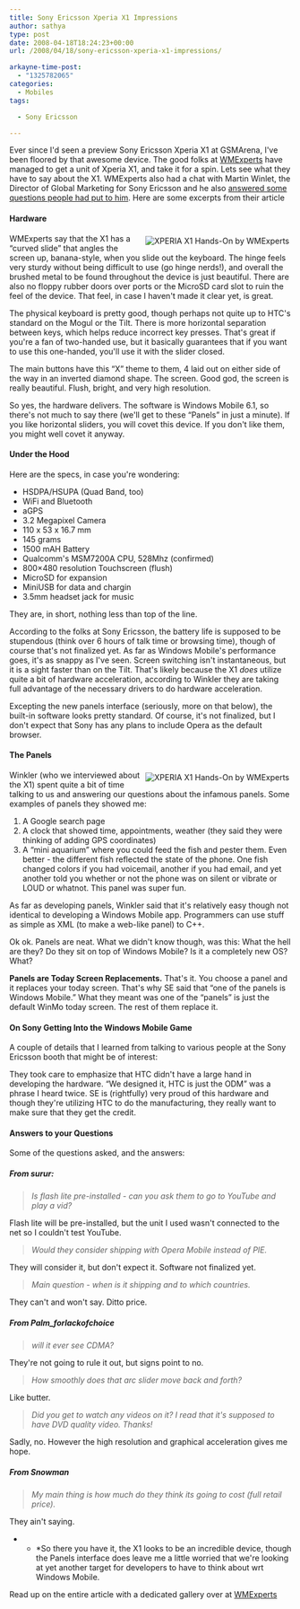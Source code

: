 ```yaml
---
title: Sony Ericsson Xperia X1 Impressions
author: sathya
type: post
date: 2008-04-18T18:24:23+00:00
url: /2008/04/18/sony-ericsson-xperia-x1-impressions/

arkayne-time-post:
  - "1325782065"
categories:
  - Mobiles
tags:

  - Sony Ericsson

---
```

Ever since I'd seen a preview Sony Ericsson Xperia X1 at GSMArena, I've been floored by that awesome device. The good folks at <a rel="nofollow" href="https://www.wmexperts.com" target="_blank">WMExperts</a> have managed to get a unit of Xperia X1, and take it for a spin. Lets see what they have to say about the X1. WMExperts also had a chat with Martin Winlet, the Director of Global Marketing for Sony Ericsson and he also <a rel="nofollow" href="https://www.wmexperts.com/what_do_you_want_to_know_about.html" target="_blank">answered some questions people had put to him</a>. Here are some excerpts from their article

<!--more-->

#### Hardware

[<img src="https://www.wmexperts.com/articleimages/2008/xperia-x1/xperia-x1-11-thumb.jpg" alt="XPERIA X1 Hands-On by WMExperts" hspace="4" vspace="4" align="right" />][1]

WMExperts say that the X1 has a “curved slide” that angles the screen up, banana-style, when you slide out the keyboard. The hinge feels very sturdy without being difficult to use (go hinge nerds!), and overall the brushed metal to be found throughout the device is just beautiful. There are also no floppy rubber doors over ports or the MicroSD card slot to ruin the feel of the device. That feel, in case I haven't made it clear yet, is great.



The physical keyboard is pretty good, though perhaps not quite up to HTC's standard on the Mogul or the Tilt. There is more horizontal separation between keys, which helps reduce incorrect key presses. That's great if you're a fan of two-handed use, but it basically guarantees that if you want to use this one-handed, you'll use it with the slider closed.

The main buttons have this “X” theme to them, 4 laid out on either side of the way in an inverted diamond shape. The screen. Good god, the screen is really beautiful. Flush, bright, and very high resolution.

So yes, the hardware delivers. The software is Windows Mobile 6.1, so there's not much to say there (we'll get to these “Panels” in just a minute). If you like horizontal sliders, you will covet this device. If you don't like them, you might well covet it anyway.

#### Under the Hood

Here are the specs, in case you're wondering:

  * HSDPA/HSUPA (Quad Band, too)
  * WiFi and Bluetooth
  * aGPS
  * 3.2 Megapixel Camera
  * 110 x 53 x 16.7 mm
  * 145 grams
  * 1500 mAH Battery
  * Qualcomm's MSM7200A CPU, 528Mhz (confirmed)
  * 800&#215;480 resolution Touchscreen (flush)
  * MicroSD for expansion
  * MiniUSB for data and chargin
  * 3.5mm headset jack for music

They are, in short, nothing less than top of the line.

According to the folks at Sony Ericsson, the battery life is supposed to be stupendous (think over 6 hours of talk time or browsing time), though of course that's not finalized yet. As far as Windows Mobile's performance goes, it's as snappy as I've seen. Screen switching isn't instantaneous, but it is a sight faster than on the Tilt. That's likely because the X1 _does_ utilize quite a bit of hardware acceleration, according to Winkler they are taking full advantage of the necessary drivers to do hardware acceleration.

Excepting the new panels interface (seriously, more on that below), the built-in software looks pretty standard. Of course, it's not finalized, but I don't expect that Sony has any plans to include Opera as the default browser.  


#### The Panels

[<img src="https://www.wmexperts.com/articleimages/2008/xperia-x1/xperia-x1-2-thumb.jpg" alt="XPERIA X1 Hands-On by WMExperts" hspace="4" vspace="4" align="right" />][2]

Winkler (who we interviewed about the X1) spent quite a bit of time talking to us and answering our questions about the infamous panels. Some examples of panels they showed me:

  1. A Google search page
  2. A clock that showed time, appointments, weather (they said they were thinking of adding GPS coordinates)
  3. A “mini aquarium” where you could feed the fish and pester them. Even better - the different fish reflected the state of the phone. One fish changed colors if you had voicemail, another if you had email, and yet another told you whether or not the phone was on silent or vibrate or LOUD or whatnot. This panel was super fun.

As far as developing panels, Winkler said that it's relatively easy though not identical to developing a Windows Mobile app. Programmers can use stuff as simple as XML (to make a web-like panel) to C++.

Ok ok. Panels are neat. What we didn't know though, was this: What the hell are they? Do they sit on top of Windows Mobile? Is it a completely new OS? What?

**Panels are Today Screen Replacements.** That's it. You choose a panel and it replaces your today screen. That's why SE said that “one of the panels is Windows Mobile.” What they meant was one of the “panels” is just the default WinMo today screen. The rest of them replace it.

#### On Sony Getting Into the Windows Mobile Game

A couple of details that I learned from talking to various people at the Sony Ericsson booth that might be of interest:

They took care to emphasize that HTC didn't have a large hand in developing the hardware. “We designed it, HTC is just the ODM” was a phrase I heard twice. SE is (rightfully) very proud of this hardware and though they're utilizing HTC to do the manufacturing, they really want to make sure that they get the credit.

#### Answers to your Questions

Some of the questions asked, and the answers:

##### From surur:

> _Is flash lite pre-installed - can you ask them to go to YouTube and play a vid?_

Flash lite will be pre-installed, but the unit I used wasn't connected to the net so I couldn't test YouTube.

> _Would they consider shipping with Opera Mobile instead of PIE._

They will consider it, but don't expect it. Software not finalized yet.

> _Main question - when is it shipping and to which countries._

They can't and won't say. Ditto price.

##### From Palm_forlackofchoice

> _will it ever see CDMA?_

They're not going to rule it out, but signs point to no.

> _How smoothly does that arc slider move back and forth?_

Like butter.

> _Did you get to watch any videos on it? I read that it's supposed to have DVD quality video. Thanks!_

Sadly, no. However the high resolution and graphical acceleration gives me hope.

##### From Snowman

> _My main thing is how much do they think its going to cost (full retail price)._

They ain't saying.

* * *So there you have it, the X1 looks to be an incredible device, though the Panels interface does leave me a little worried that we're looking at yet another target for developers to have to think about wrt Windows Mobile.</p> 

Read up on the entire article with a dedicated gallery over at <a rel="nofollow" href="https://www.wmexperts.com/reviews/smartphones/review_first_impressions_of_th.html" target="_blank">WMExperts</a>

 [1]: https://www.wmexperts.com/articleimages/2008/xperia-x1/xperia-x1-11.jpg
 [2]: https://www.wmexperts.com/articleimages/2008/xperia-x1/xperia-x1-2.jpg
